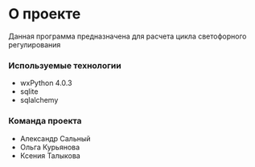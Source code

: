 # О проекте #
Данная программа предназначена для расчета цикла светофорного регулирования 

### Используемые технологии ###

* wxPython 4.0.3
* sqlite
* sqlalchemy

### Команда проекта ###

* Александр Сальный
* Ольга Курьянова
* Ксения Талыкова


